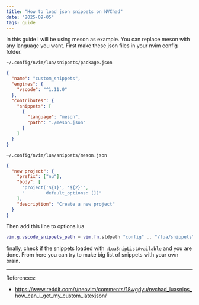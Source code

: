 ```yaml
---
title: "How to load json snippets on NVChad"
date: "2025-09-05"
tags: guide
---
```


In this guide I will be using meson as example. You can replace meson
with any language you want. First make these json files in your nvim
config folder.

`~/.config/nvim/lua/snippets/package.json`
```json
{
  "name": "custom_snippets",
  "engines": {
    "vscode": "^1.11.0"
  },
  "contributes": {
    "snippets": [
      {
        "language": "meson",
        "path": "./meson.json"
      }
    ]
  }
}
```

`~/.config/nvim/lua/snippets/meson.json`
```json
{
  "new project": {
    "prefix": ["nu"],
    "body": [
      "project('${1}', '${2}'",
      "        default_options: [])"
    ],
    "description": "Create a new project"
  }
}
```

Then add this line to options.lua
```lua
vim.g.vscode_snippets_path = vim.fn.stdpath "config" .. "/lua/snippets"
```

finally, check if the snippets loaded with `:LuaSnipListAvailable` and
you are done. From here you can try to make big list of snippets with your
own brain.

---
References:
- https://www.reddit.com/r/neovim/comments/18wgdyu/nvchad_luasnips_how_can_i_get_my_custom_latexjson/
